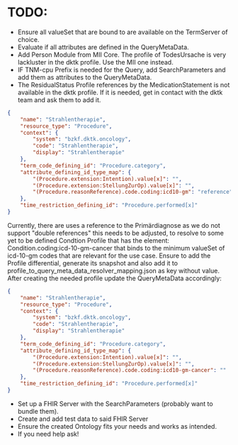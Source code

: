 # TODO:
- Ensure all valueSet that are bound to are available on the TermServer of choice.
- Evaluate if all attributes are defined in the QueryMetaData.
- Add Person Module from MII Core. The profile of TodesUrsache is very lackluster in the dktk profile. Use the MII one instead.
- IF TNM-cpu Prefix is needed for the Query, add SearchParameters and add them as attributes to the QueryMetaData.
- The ResidualStatus Profile references by the MedicationStatement is not available in the dktk profile. If it is needed, get in contact with the dktk team and ask them to add it.


````json
{
    "name": "Strahlentherapie",
    "resource_type": "Procedure",
    "context": {
        "system": "bzkf.dktk.oncology",
        "code": "Strahlentherapie",
        "display": "Strahlentherapie"
    },
    "term_code_defining_id": "Procedure.category",
    "attribute_defining_id_type_map": {
        "(Procedure.extension:Intention).value[x]": "",
        "(Procedure.extension:StellungZurOp).value[x]": "",
        "(Procedure.reasonReference).code.coding:icd10-gm": "reference"
    },
    "time_restriction_defining_id": "Procedure.performed[x]"
}
````

Currently, there are uses a reference to the Primärdiagnose as we do not support "double references" this needs to be 
adjusted, to resolve to some yet to be defined Condtion Profile that has the element: Condition.coding:icd-10-gm-cancer 
that binds to the minimum valueSet of icd-10-gm codes that are relevant for the use case. Ensure to add the Profile 
differential, generate its snapshot and also add it to profile_to_query_meta_data_resolver_mapping.json as key without 
value. After creating the needed profile update the QueryMetaData accordingly:
````json
{
    "name": "Strahlentherapie",
    "resource_type": "Procedure",
    "context": {
        "system": "bzkf.dktk.oncology",
        "code": "Strahlentherapie",
        "display": "Strahlentherapie"
    },
    "term_code_defining_id": "Procedure.category",
    "attribute_defining_id_type_map": {
        "(Procedure.extension:Intention).value[x]": "",
        "(Procedure.extension:StellungZurOp).value[x]": "",
        "(Procedure.reasonReference).code.coding:icd10-gm-cancer": ""
    },
    "time_restriction_defining_id": "Procedure.performed[x]"
}
````

- Set up a FHIR Server with the SearchParameters (probably want to bundle them).
- Create and add test data to said FHIR Server
- Ensure the created Ontology fits your needs and works as intended.
- If you need help ask!